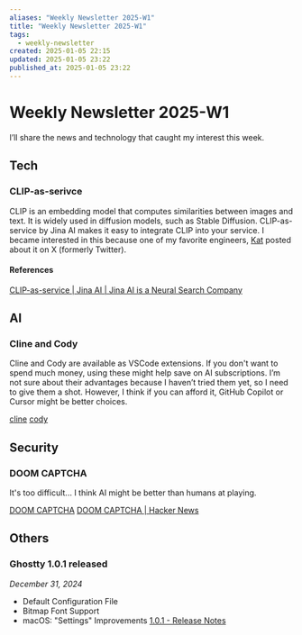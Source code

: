 ```yaml
---
aliases: "Weekly Newsletter 2025-W1"
title: "Weekly Newsletter 2025-W1"
tags:
  - weekly-newsletter
created: 2025-01-05 22:15
updated: 2025-01-05 23:22
published_at: 2025-01-05 23:22
---
```


# Weekly Newsletter 2025-W1

I’ll share the news and technology that caught my interest this week.

## Tech

### CLIP-as-serivce

CLIP is an embedding model that computes similarities between images and text.
It is widely used in diffusion models, such as Stable Diffusion. CLIP-as-service
by Jina AI makes it easy to integrate CLIP into your service. I became
interested in this because one of my favorite engineers,
[Kat](https://x.com/poetengineer__) posted about it on X (formerly Twitter).

#### References

[CLIP-as-service | Jina AI | Jina AI is a Neural Search Company](https://console.clip.jina.ai/)

## AI

### Cline and Cody

Cline and Cody are available as VSCode extensions. If you don't want to spend
much money, using these might help save on AI subscriptions. I’m not sure about
their advantages because I haven’t tried them yet, so I need to give them a
shot. However, I think if you can afford it, GitHub Copilot or Cursor might be
better choices.

[cline](https://github.com/cline/cline)
[cody](https://github.com/sourcegraph/cody)

## Security

### DOOM CAPTCHA

It's too difficult... I think AI might be better than humans at playing.

[DOOM CAPTCHA](https://doom-captcha.vercel.app/)
[DOOM CAPTCHA | Hacker News](https://news.ycombinator.com/item?id=42566112)

## Others

### Ghostty 1.0.1 released

_December 31, 2024_

- Default Configuration File
- Bitmap Font Support
- macOS: "Settings" Improvements
  [1.0.1 - Release Notes](https://ghostty.org/docs/install/release-notes/1-0-1)

